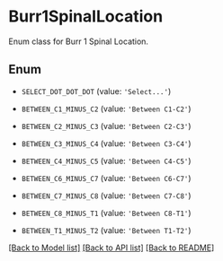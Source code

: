 # Burr1SpinalLocation

Enum class for Burr 1 Spinal Location.

## Enum

* `SELECT_DOT_DOT_DOT` (value: `'Select...'`)

* `BETWEEN_C1_MINUS_C2` (value: `'Between C1-C2'`)

* `BETWEEN_C2_MINUS_C3` (value: `'Between C2-C3'`)

* `BETWEEN_C3_MINUS_C4` (value: `'Between C3-C4'`)

* `BETWEEN_C4_MINUS_C5` (value: `'Between C4-C5'`)

* `BETWEEN_C6_MINUS_C7` (value: `'Between C6-C7'`)

* `BETWEEN_C7_MINUS_C8` (value: `'Between C7-C8'`)

* `BETWEEN_C8_MINUS_T1` (value: `'Between C8-T1'`)

* `BETWEEN_T1_MINUS_T2` (value: `'Between T1-T2'`)

[[Back to Model list]](../README.md#documentation-for-models) [[Back to API list]](../README.md#documentation-for-api-endpoints) [[Back to README]](../README.md)


